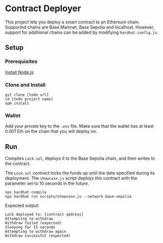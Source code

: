 # Contract Deployer

This project lets you deploy a smart contract to an Ethereum chain. 
Supported chains are Base Mainnet, Base Sepolia and localhost. However, support for  additional chains can be added by modifying `hardhat.config.js`.

## Setup
### Prerequisites
[Install Node.js](https://nodejs.org/en/download/package-manager)

### Clone and Install
```shell
git clone [todo url]
cd [todo project name]
npm install 
```

### Wallet

Add your private key to the `.env` file. 
Make sure that the wallet has at least 0.001 Eth on the chain that you will deploy on. 

## Run

Compiles `Lock.sol`, deploys it to the Base Sepolia chain, and then writes to the contract.

The `Lock.sol` contract locks the funds up until the date specified during its deployment. The `showcase.js` script deploys this contract with the parameter set to 10 seconds in the future. 

```shell
npx hardhat compile
npx hardhat run scripts/showcase.js --network base-sepolia
```

Expected output:
```
Lock deployed to: [contract address]
Attempting to withdraw
Withdraw failed (expected)
Sleeping for 15 seconds
Attempting to withdraw again
Withdraw successful (expected)
```
